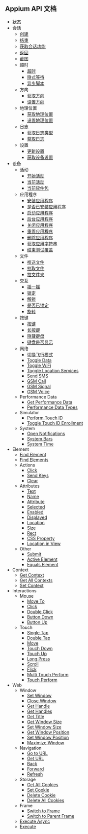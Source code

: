 ## Appium API 文档

<div class="api-index">
  

<ul>
    <li>
      <a href='/docs/en/commands/status.md'>状态</a>
    </li>
    <li>
      会话<ul>    <li>
      <a href='/docs/en/commands/session/create.md'>创建</a>
    </li>
    <li>
      <a href='/docs/en/commands/session/delete.md'>结束</a>
    </li>
    <li>
      <a href='/docs/en/commands/session/get.md'>获取会话功能</a>
    </li>
    <li>
      <a href='/docs/en/commands/session/back.md'>返回</a>
    </li>
    <li>
      <a href='/docs/en/commands/session/screenshot.md'>截图</a>
    </li>
    <li>
      超时<ul>    <li>
      <a href='/docs/en/commands/session/timeouts/timeouts.md'>超时</a>
    </li>
    <li>
      <a href='/docs/en/commands/session/timeouts/implicit-wait.md'>隐式等待</a>
    </li>
    <li>
      <a href='/docs/en/commands/session/timeouts/async-script.md'>异步脚本</a>
    </li>
</ul>
 </li> 
  
  <li>
    方向<ul>
      <li>
        <a href='/docs/en/commands/session/orientation/get-orientation.md'>获取方向</a>
      </li>
      <li>
        <a href='/docs/en/commands/session/orientation/set-orientation.md'>设置方向</a>
      </li>
    </ul>
  </li>
  
  <li>
    地理位置<ul>
      <li>
        <a href='/docs/en/commands/session/geolocation/get-geolocation.md'>获取地理位置</a>
      </li>
      <li>
        <a href='/docs/en/commands/session/geolocation/set-geolocation.md'>设置地理位置</a>
      </li>
    </ul>
  </li>
  
  <li>
    日志<ul>
      <li>
        <a href='/docs/en/commands/session/logs/get-log-types.md'>获取日志类型</a>
      </li>
      <li>
        <a href='/docs/en/commands/session/logs/get-log.md'>获取日志</a>
      </li>
    </ul>
  </li>
  
  <li>
    设置<ul>
      <li>
        <a href='/docs/en/commands/session/settings/update-settings.md'>更新设置</a>
      </li>
      <li>
        <a href='/docs/en/commands/session/settings/get-settings.md'>获取设备设置</a>
      </li>
    </ul>
  </li></ul> </li> 
  
  <li>
    设备<ul>
      <li>
        活动<ul>
          <li>
            <a href='/docs/en/commands/device/activity/start-activity.md'>开始活动</a>
          </li>
          <li>
            <a href='/docs/en/commands/device/activity/current-activity.md'>当前活动</a>
          </li>
          <li>
            <a href='/docs/en/commands/device/activity/current-package.md'>当前软件包</a>
          </li>
        </ul>
      </li>
      <li>
        应用程序<ul>
          <li>
            <a href='/docs/en/commands/device/app/install-app.md'>安装应用程序</a>
          </li>
          <li>
            <a href='/docs/en/commands/device/app/is-app-installed.md'>是否已安装应用程序</a>
          </li>
          <li>
            <a href='/docs/en/commands/device/app/launch-app.md'>启动应用程序</a>
          </li>
          <li>
            <a href='/docs/en/commands/device/app/background-app.md'>后台应用程序</a>
          </li>
          <li>
            <a href='/docs/en/commands/device/app/close-app.md'>关闭应用程序</a>
          </li>
          <li>
            <a href='/docs/en/commands/device/app/reset-app.md'>重置应用程序</a>
          </li>
          <li>
            <a href='/docs/en/commands/device/app/remove-app.md'>删除应用程序</a>
          </li>
          <li>
            <a href='/docs/en/commands/device/app/get-app-strings.md'>获取应用字符串</a>
          </li>
          <li>
            <a href='/docs/en/commands/device/app/end-test-coverage.md'>结束测试覆盖</a>
          </li>
        </ul>
      </li>
      <li>
        文件<ul>
          <li>
            <a href='/docs/en/commands/device/files/push-file.md'>推送文件</a>
          </li>
          <li>
            <a href='/docs/en/commands/device/files/pull-file.md'>拉取文件</a>
          </li>
          <li>
            <a href='/docs/en/commands/device/files/pull-folder.md'>拉文件夹</a>
          </li>
        </ul>
      </li>
      <li>
        交互<ul>
          <li>
            <a href='/docs/en/commands/device/interactions/shake.md'>摇一摇</a>
          </li>
          <li>
            <a href='/docs/en/commands/device/interactions/lock.md'>锁定</a>
          </li>
          <li>
            <a href='/docs/en/commands/device/interactions/unlock.md'>解锁</a>
          </li>
          <li>
            <a href='/docs/en/commands/device/interactions/is-locked.md'>是否已锁定</a>
          </li>
          <li>
            <a href='/docs/en/commands/device/interactions/rotate.md'>旋转</a>
          </li>
        </ul>
      </li>
      <li>
        按键<ul>
          <li>
            <a href='/docs/en/commands/device/keys/press-keycode.md'>按键</a>
          </li>
          <li>
            <a href='/docs/en/commands/device/keys/long-press-keycode.md'>长按键</a>
          </li>
          <li>
            <a href='/docs/en/commands/device/keys/hide-keyboard.md'>隐藏键盘</a>
          </li>
          <li>
            <a href='/docs/en/commands/device/keys/is-keyboard-shown.md'>键盘是否显示</a>
          </li>
        </ul>
      </li>
      <li>
        网络<ul>
          <li>
            <a href='/docs/en/commands/device/network/toggle-airplane-mode.md'>切换飞行模式</a>
          </li>
          <li>
            <a href='/docs/en/commands/device/network/toggle-data.md'>Toggle Data</a>
          </li>
          <li>
            <a href='/docs/en/commands/device/network/toggle-wifi.md'>Toggle WiFi</a>
          </li>
          <li>
            <a href='/docs/en/commands/device/network/toggle-location-services.md'>Toggle Location Services</a>
          </li>
          <li>
            <a href='/docs/en/commands/device/network/send-sms.md'>Send SMS</a>
          </li>
          <li>
            <a href='/docs/en/commands/device/network/gsm-call.md'>GSM Call</a>
          </li>
          <li>
            <a href='/docs/en/commands/device/network/gsm-signal.md'>GSM Signal</a>
          </li>
          <li>
            <a href='/docs/en/commands/device/network/gsm-voice.md'>GSM Voice</a>
          </li>
        </ul>
      </li>
      <li>
        Performance Data<ul>
          <li>
            <a href='/docs/en/commands/device/performance-data/get-performance-data.md'>Get Performance Data</a>
          </li>
          <li>
            <a href='/docs/en/commands/device/performance-data/performance-data-types.md'>Performance Data Types</a>
          </li>
        </ul>
      </li>
      <li>
        Simulator<ul>
          <li>
            <a href='/docs/en/commands/device/simulator/touch-id.md'>Perform Touch ID</a>
          </li>
          <li>
            <a href='/docs/en/commands/device/simulator/toggle-touch-id-enrollment.md'>Toggle Touch ID Enrollment</a>
          </li>
        </ul>
      </li>
      <li>
        System<ul>
          <li>
            <a href='/docs/en/commands/device/system/open-notifications.md'>Open Notifications</a>
          </li>
          <li>
            <a href='/docs/en/commands/device/system/system-bars.md'>System Bars</a>
          </li>
          <li>
            <a href='/docs/en/commands/device/system/system-time.md'>System Time</a>
          </li>
        </ul>
      </li>
    </ul>
  </li>
  
  <li>
    Element<ul>
      <li>
        <a href='/docs/en/commands/element/find-element.md'>Find Element</a>
      </li>
      <li>
        <a href='/docs/en/commands/element/find-elements.md'>Find Elements</a>
      </li>
      <li>
        Actions<ul>
          <li>
            <a href='/docs/en/commands/element/actions/click.md'>Click</a>
          </li>
          <li>
            <a href='/docs/en/commands/element/actions/send-keys.md'>Send Keys</a>
          </li>
          <li>
            <a href='/docs/en/commands/element/actions/clear.md'>Clear</a>
          </li>
        </ul>
      </li>
      <li>
        Attributes<ul>
          <li>
            <a href='/docs/en/commands/element/attributes/text.md'>Text</a>
          </li>
          <li>
            <a href='/docs/en/commands/element/attributes/name.md'>Name</a>
          </li>
          <li>
            <a href='/docs/en/commands/element/attributes/attribute.md'>Attribute</a>
          </li>
          <li>
            <a href='/docs/en/commands/element/attributes/selected.md'>Selected</a>
          </li>
          <li>
            <a href='/docs/en/commands/element/attributes/enabled.md'>Enabled</a>
          </li>
          <li>
            <a href='/docs/en/commands/element/attributes/enabled.md'>Displayed</a>
          </li>
          <li>
            <a href='/docs/en/commands/element/attributes/location.md'>Location</a>
          </li>
          <li>
            <a href='/docs/en/commands/element/attributes/size.md'>Size</a>
          </li>
          <li>
            <a href='/docs/en/commands/element/attributes/rect.md'>Rect</a>
          </li>
          <li>
            <a href='/docs/en/commands/element/attributes/css-property.md'>CSS Property</a>
          </li>
          <li>
            <a href='/docs/en/commands/element/attributes/location-in-view.md'>Location in View</a>
          </li>
        </ul>
      </li>
      <li>
        Other<ul>
          <li>
            <a href='/docs/en/commands/element/other/submit.md'>Submit</a>
          </li>
          <li>
            <a href='/docs/en/commands/element/other/active.md'>Active Element</a>
          </li>
          <li>
            <a href='/docs/en/commands/element/other/equals-element.md'>Equals Element</a>
          </li>
        </ul>
      </li>
    </ul>
  </li>
  
  <li>
    Context<ul>
      <li>
        <a href='/docs/en/commands/context/get-context.md'>Get Context</a>
      </li>
      <li>
        <a href='/docs/en/commands/context/get-contexts.md'>Get All Contexts</a>
      </li>
      <li>
        <a href='/docs/en/commands/context/set-context.md'>Set Context</a>
      </li>
    </ul>
  </li>
  
  <li>
    Interactions<ul>
      <li>
        Mouse<ul>
          <li>
            <a href='/docs/en/commands/interactions/mouse/moveto.md'>Move To</a>
          </li>
          <li>
            <a href='/docs/en/commands/interactions/mouse/click.md'>Click</a>
          </li>
          <li>
            <a href='/docs/en/commands/interactions/mouse/doubleclick.md'>Double Click</a>
          </li>
          <li>
            <a href='/docs/en/commands/interactions/mouse/button-down.md'>Button Down</a>
          </li>
          <li>
            <a href='/docs/en/commands/interactions/mouse/button-up.md'>Button Up</a>
          </li>
        </ul>
      </li>
      <li>
        Touch<ul>
          <li>
            <a href='/docs/en/commands/interactions/touch/tap.md'>Single Tap</a>
          </li>
          <li>
            <a href='/docs/en/commands/interactions/touch/double-tap.md'>Double Tap</a>
          </li>
          <li>
            <a href='/docs/en/commands/interactions/touch/move.md'>Move</a>
          </li>
          <li>
            <a href='/docs/en/commands/interactions/touch/touch-down.md'>Touch Down</a>
          </li>
          <li>
            <a href='/docs/en/commands/interactions/touch/touch-up.md'>Touch Up</a>
          </li>
          <li>
            <a href='/docs/en/commands/interactions/touch/long-press.md'>Long Press</a>
          </li>
          <li>
            <a href='/docs/en/commands/interactions/touch/scroll.md'>Scroll</a>
          </li>
          <li>
            <a href='/docs/en/commands/interactions/touch/flick.md'>Flick</a>
          </li>
          <li>
            <a href='/docs/en/commands/interactions/touch/multi-touch-perform.md'>Multi Touch Perform</a>
          </li>
          <li>
            <a href='/docs/en/commands/interactions/touch/touch-perform.md'>Touch Perform</a>
          </li>
        </ul>
      </li>
    </ul>
  </li>
  
  <li>
    Web<ul>
      <li>
        Window<ul>
          <li>
            <a href='/docs/en/commands/web/window/set-window.md'>Set Window</a>
          </li>
          <li>
            <a href='/docs/en/commands/web/window/close-window.md'>Close Window</a>
          </li>
          <li>
            <a href='/docs/en/commands/web/window/get-handle.md'>Get Handle</a>
          </li>
          <li>
            <a href='/docs/en/commands/web/window/get-handles.md'>Get Handles</a>
          </li>
          <li>
            <a href='/docs/en/commands/web/window/title.md'>Get Title</a>
          </li>
          <li>
            <a href='/docs/en/commands/web/window/get-window-size.md'>Get Window Size</a>
          </li>
          <li>
            <a href='/docs/en/commands/web/window/set-window-size.md'>Set Window Size</a>
          </li>
          <li>
            <a href='/docs/en/commands/web/window/get-window-position.md'>Get Window Position</a>
          </li>
          <li>
            <a href='/docs/en/commands/web/window/set-window-position.md'>Set Window Position</a>
          </li>
          <li>
            <a href='/docs/en/commands/web/window/maximize-window.md'>Maximize Window</a>
          </li>
        </ul>
      </li>
      <li>
        Navigation<ul>
          <li>
            <a href='/docs/en/commands/web/navigation/go-to-url.md'>Go to URL</a>
          </li>
          <li>
            <a href='/docs/en/commands/web/navigation/url.md'>Get URL</a>
          </li>
          <li>
            <a href='/docs/en/commands/web/navigation/back.md'>Back</a>
          </li>
          <li>
            <a href='/docs/en/commands/web/navigation/forward.md'>Forward</a>
          </li>
          <li>
            <a href='/docs/en/commands/web/navigation/refresh.md'>Refresh</a>
          </li>
        </ul>
      </li>
      <li>
        Storage<ul>
          <li>
            <a href='/docs/en/commands/web/storage/get-all-cookies.md'>Get All Cookies</a>
          </li>
          <li>
            <a href='/docs/en/commands/web/storage/set-cookie.md'>Set Cookie</a>
          </li>
          <li>
            <a href='/docs/en/commands/web/storage/delete-cookie.md'>Delete Cookie</a>
          </li>
          <li>
            <a href='/docs/en/commands/web/storage/delete-all-cookies.md'>Delete All Cookies</a>
          </li>
        </ul>
      </li>
      <li>
        Frame<ul>
          <li>
            <a href='/docs/en/commands/web/frame/switch.md'>Switch to Frame</a>
          </li>
          <li>
            <a href='/docs/en/commands/web/frame/parent.md'>Switch to Parent Frame</a>
          </li>
        </ul>
      </li>
      <li>
        <a href='/docs/en/commands/web/execute-async.md'>Execute Async</a>
      </li>
      <li>
        <a href='/docs/en/commands/web/execute.md'>Execute</a>
      </li>
    </ul>
  </li></ul>
</div>